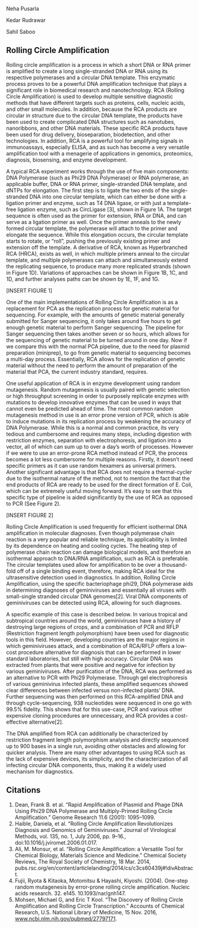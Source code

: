 Neha Pusarla 

Kedar Rudrawar 


Sahil Saboo 


## Rolling Circle Amplification 

Rolling circle amplification is a process in which a short DNA or RNA primer is amplified to create a long single-stranded DNA or RNA using its respective polymerases and a circular DNA template. This enzymatic process proves to be a powerful DNA amplification technique that plays a significant role in biomedical research and nanotechnology. RCA (Rolling Circle Amplification) is used to develop multiple sensitive diagnostic methods that have different targets such as proteins, cells, nucleic acids, and other small molecules. In addition, because the RCA products are circular in structure due to the circular DNA template, the products have been used to create complicated DNA structures such as nanotubes, nanoribbons, and other DNA materials. These specific RCA products have been used for drug delivery, bioseparation, biodetection, and other technologies. In addition, RCA is a powerful tool for amplifying signals in immunoassays, especially ELISA, and as such has become a very versatile amplification tool with a menagerie of applications in genomics, proteomics, diagnosis, biosensing, and enzyme development. 

A typical RCA experiment works through the use of five main components: DNA Polymerase (such as Phi29 DNA Polymerase) or RNA polymerase, an applicable buffer, DNA or RNA primer, single-stranded DNA template, and dNTPs for elongation. The first step is to ligate the two ends of the single-stranded DNA into one circular template, which can either be done with a ligation primer and enzyme, such as T4 DNA ligase, or with just a template-free ligation enzyme, such as CircLigase [3], shown in Figure 1A. The target sequence is often used as the primer for extension, RNA or DNA, and can serve as a ligation primer as well. Once the primer anneals to the newly formed circular template, the polymerase will attach to the primer and elongate the sequence. While this elongation occurs, the circular template starts to rotate, or “roll”, pushing the previously existing primer and extension off the template. A derivative of RCA, known as Hyperbranched RCA (HRCA), exists as well, in which multiple primers anneal to the circular template, and multiple polymerases can attach and simultaneously extend the replicating sequence, to produce many more replicated strands (shown in Figure 1D). Variations of approaches can be shown in Figure 1B, 1C, and 1D, and further analyses paths can be shown by 1E, 1F, and 1G. 


[INSERT FIGURE 1]


One of the main implementations of Rolling Circle Amplification is as a replacement for PCA as the replication process for genetic material for sequencing. For example, with the amounts of genetic material generally submitted for Sanger sequencing, it only takes around five hours to get enough genetic material to perform Sanger sequencing. The pipeline for Sanger sequencing then takes another seven or so hours, which allows for the sequencing of genetic material to be turned around in one day. Now if we compare this with the normal PCA pipeline, due to the need for plasmid preparation (miniprep), to go from genetic material to sequencing becomes a multi-day process. Essentially, RCA allows for the replication of genetic material without the need to perform the amount of preparation of the material that PCA, the current industry standard, requires. 


One useful application of RCA is in enzyme development using random mutagenesis. Random mutagenesis is usually paired with genetic selection or high throughput screening in order to purposely replicate enzymes with mutations to develop innovative enzymes that can be used in ways that cannot even be predicted ahead of time. The most common random mutagenesis method in use is an error prone version of PCR, which is able to induce mutations in its replication process by weakening the accuracy of DNA Polymerase. While this is a normal and common practice, its very tedious and cumbersome and requires many steps, including digestion with restriction enzymes, separation with electrophoresis, and ligation into a vector, all of which can sum up to over a day’s worth of processes. However if we were to use an error-prone RCA method instead of PCR, the process becomes a lot less cumbersome for multiple reasons. Firstly, it doesn’t need specific primers as it can use random hexamers as universal primers. Another significant advantage is that RCA does not require a thermal-cycler due to the isothermal nature of the method, not to mention the fact that the end products of RCA are ready to be used for the direct formation of E. Coli, which can be extremely useful moving forward. It’s easy to see that this specific type of pipeline is aided significantly by the use of RCA as opposed to PCR (See Figure 2). 


[INSERT FIGURE 2] 


Rolling Circle Amplification is used frequently for efficient isothermal DNA amplification in molecular diagnoses. Even though polymerase chain reaction is a very popular and reliable technique, its applicability is limited by its dependence on heating and cooling cycles. The heating step of polymerase chain reaction can damage biological models, and therefore an isothermal approach to DNA/RNA amplification, such as RCA is preferable. The circular templates used allow for amplification to be over a thousand-fold off of a single binding event, therefore, making RCA ideal for the ultrasensitive detection used in diagnostics. In addition, Rolling Circle Amplification, using the specific bacteriophage phi29, DNA polymerase aids in determining diagnoses of geminiviruses and essentially all viruses with small-single stranded circular DNA genomes[2]. Viral DNA components of geminiviruses can be detected using RCA, allowing for such diagnoses. 

A specific example of this case is described below. In various tropical and subtropical countries around the world, geminiviruses have a history of destroying large regions of crops, and a combination of PCR and RFLP (Restriction fragment length polymorphism) have been used for diagnostic tools in this field. However, developing countries are the major regions in which geminiviruses attack, and a combination of RCA/RFLP offers a low-cost procedure alternative for diagnosis that can be performed in lower standard laboratories, but still with high accuracy. Circular DNA was extracted from plants that were positive and negative for infection by various geminiviruses. After purification of the DNA, RCA was performed as an alternative to PCR with Phi29 Polymerase. Through gel electrophoresis of various geminivirus infected plants, these amplified sequences showed clear differences between infected versus non-infected plants’ DNA. Further sequencing was then performed on this RCA-amplified DNA and through cycle-sequencing, 938 nucleotides were sequenced in one go with 99.5% fidelity. This shows that for this use-case, PCR and various other expensive cloning procedures are unnecessary, and RCA provides a cost-effective alternative[2].

The DNA amplified from RCA can additionally be characterized by restriction fragment length polymorphism analysis and directly sequenced up to 900 bases in a single run, avoiding other obstacles and allowing for quicker analysis. There are many other advantages to using RCA such as the lack of expensive devices, its simplicity, and the characterization of all infecting circular DNA components, thus, making it a widely used mechanism for diagnostics. 


## Citations 

1. Dean, Frank B. et al. “Rapid Amplification of Plasmid and Phage DNA Using Phi29 DNA Polymerase and Multiply-Primed Rolling Circle Amplification.” Genome Research 11.6 (2001): 1095–1099. 
2. Haible, Daniela, et al. “Rolling Circle Amplification Revolutionizes Diagnosis and Genomics of Geminiviruses.” Journal of Virological Methods, vol. 135, no. 1, July 2006, pp. 9–16., doi:10.1016/j.jviromet.2006.01.017. 
3. Ali, M. Monsur, et al. “Rolling Circle Amplification: a Versatile Tool for Chemical Biology, Materials Science and Medicine.” Chemical Society Reviews, The Royal Society of Chemistry, 18 Mar. 2014, pubs.rsc.org/en/content/articlelanding/2014/cs/c3cs60439j#!divAbstract. 
4. Fujii, Ryota & Kitaoka, Motomitsu & Hayashi, Kiyoshi. (2004). One-step random mutagenesis by error-prone rolling circle amplification. Nucleic acids research. 32. e145. 10.1093/nar/gnh147. 
5. Mohsen, Michael G, and Eric T Kool. “The Discovery of Rolling Circle Amplification and Rolling Circle Transcription.” Accounts of Chemical Research, U.S. National Library of Medicine, 15 Nov. 2016, www.ncbi.nlm.nih.gov/pubmed/27797171.





